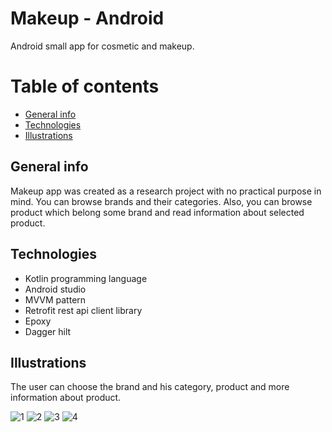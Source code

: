 # Makeup - Android
Android small app for cosmetic and makeup.

# Table of contents

* [General info](#general-info)
* [Technologies](#technologies)
* [Illustrations](#illustrations)

## General info

Makeup app was created as a research project with no practical purpose in mind.
You can browse brands and their categories. Also, you can browse product which belong some brand and read information about selected product.

## Technologies

* Kotlin programming language
* Android studio
* MVVM pattern
* Retrofit rest api client library
* Epoxy
* Dagger hilt

## Illustrations

The user can choose the brand and his category, product and more information about product.

![1](https://github.com/anacvejic/Makeup-Android/assets/65834374/780e291d-ff82-445b-81e2-fbf431524034)  ![2](https://github.com/anacvejic/Makeup-Android/assets/65834374/eff21dba-d673-4ba4-8dec-6fcb5e10535b) ![3](https://github.com/anacvejic/Makeup-Android/assets/65834374/c1364709-9fef-4fef-a2b4-ec9461faf492) ![4](https://github.com/anacvejic/Makeup-Android/assets/65834374/bf38f532-f6b4-4c29-84f4-57a2d95ccdab)

  

